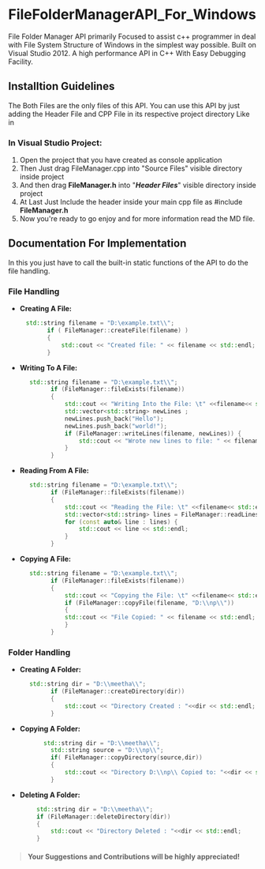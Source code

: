 
# FileFolderManagerAPI_For_Windows
File Folder Manager API primarily Focused to assist c++ programmer in deal with File System Structure of Windows in the simplest way possible.  Built on Visual Studio 2012. A high performance API in C++ With Easy Debugging Facility.  

## Installtion Guidelines
The Both Files are the only files of this API.
You can use this API by just adding the Header File and CPP File in its respective project directory Like in
### In Visual Studio Project:

 1. Open the project that you have created as console application
 2. Then Just drag FileManager.cpp into "Source Files" visible directory inside project
 3. And then drag **FileManager.h** into "***Header Files***" visible directory inside project
 4. At Last Just Include the header inside your main cpp file as #include **FileManager.h**
 5. Now you're ready to go enjoy and for more information read the MD file.


## Documentation For Implementation
In this you just have to call the built-in static functions of the API to do the file handling.
### File Handling

 - **Creating A File:**
 ```c++
      std::string filename = "D:\example.txt\\";
			if ( FileManager::createFile(filename) ) 
			{
				std::cout << "Created file: " << filename << std::endl;
			}
```
 - **Writing To A File:**
```c++
      std::string filename = "D:\example.txt\\";
			if (FileManager::fileExists(filename)) 
			{
				std::cout << "Writing Into the File: \t" <<filename<< std::endl;
				std::vector<std::string> newLines ;
				newLines.push_back("Hello");
				newLines.push_back("world!");
				if (FileManager::writeLines(filename, newLines)) {
					std::cout << "Wrote new lines to file: " << filename << std::endl;
				}
			}
```
 - **Reading From A File:**
```c++  
      std::string filename = "D:\example.txt\\";
			if (FileManager::fileExists(filename)) 
			{
				std::cout << "Reading the File: \t" <<filename<< std::endl;
				std::vector<std::string> lines = FileManager::readLines(filename);
				for (const auto& line : lines) {
					std::cout << line << std::endl;
				}
			}
```
 - **Copying A File:**
```c++  
      std::string filename = "D:\example.txt\\";
			if (FileManager::fileExists(filename)) 
			{
				std::cout << "Copying the File: \t" <<filename<< std::endl;
				if (FileManager::copyFile(filename, "D:\\np\\")) 
				{
				std::cout << "File Copied: " << filename << std::endl;
				}
			}
```
			
### Folder Handling

 - **Creating A Folder:**
```c++
      std::string dir = "D:\\meetha\\";
			if (FileManager::createDirectory(dir))
			{
				std::cout << "Directory Created : "<<dir << std::endl;
			}
```
 - **Copying A Folder:**
```c++
		  std::string dir = "D:\\meetha\\";
			std::string source = "D:\\np\\";
			if( FileManager::copyDirectory(source,dir))
			{
				std::cout << "Directory D:\\np\\ Copied to: "<<dir << std::endl;
			}
```
 - **Deleting A Folder:**
 
```c++
		std::string dir = "D:\\meetha\\";
		if (FileManager::deleteDirectory(dir))
		{
			std::cout << "Directory Deleted : "<<dir << std::endl;
		}
```


 
            
> #### **Your Suggestions and Contributions will be highly appreciated!**

